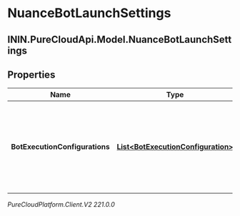 # NuanceBotLaunchSettings

## ININ.PureCloudApi.Model.NuanceBotLaunchSettings

## Properties

|Name | Type | Description | Notes|
|------------ | ------------- | ------------- | -------------|
| **BotExecutionConfigurations** | [**List&lt;BotExecutionConfiguration&gt;**](BotExecutionConfiguration) | The list of Nuance bots that are configured as available to the Genesys Cloud system | |



_PureCloudPlatform.Client.V2 221.0.0_
